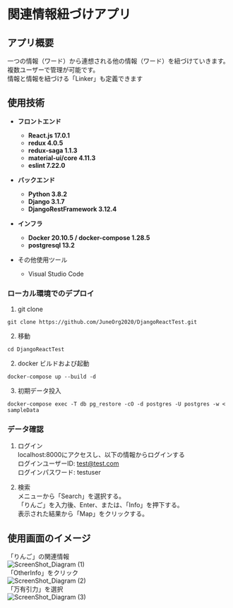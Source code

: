 # 関連情報紐づけアプリ

## アプリ概要

一つの情報（ワード）から連想される他の情報（ワード）を紐づけていきます。<br>
複数ユーザーで管理が可能です。<br>
情報と情報を紐づける「Linker」も定義できます<br>

## 使用技術

* __フロントエンド__
  * __React.js 17.0.1__
  * __redux 4.0.5__
  * __redux-saga 1.1.3__
  * __material-ui/core 4.11.3__
  * __eslint 7.22.0__

* __バックエンド__
  * __Python 3.8.2__
  * __Django 3.1.7__
  * __DjangoRestFramework 3.12.4__

* __インフラ__
  * __Docker 20.10.5 / docker-compose 1.28.5__
  * __postgresql 13.2__

* その他使用ツール
  * Visual Studio Code


### ローカル環境でのデプロイ
1.  git clone
```terminal
git clone https://github.com/JuneOrg2020/DjangoReactTest.git
```

2.  移動
```terminal
cd DjangoReactTest
```

2.  docker ビルドおよび起動
```terminal
docker-compose up --build -d
```

3.  初期データ投入
```terminal
docker-compose exec -T db pg_restore -cO -d postgres -U postgres -w < sampleData
```

### データ確認

1. ログイン<br>
localhost:8000にアクセスし、以下の情報からログインする<br>
ログインユーザーID: test@test.com <br>
ログインパスワード: testuser <br>

2. 検索<br>
メニューから「Search」を選択する。<br>
「りんご」を入力後、Enter、または、「Info」を押下する。<br>
表示された結果から「Map」をクリックする。



## 使用画面のイメージ
「りんご」の関連情報 <br>
![ScreenShot_Diagram (1)](https://user-images.githubusercontent.com/64642177/114655831-f7b43580-9d27-11eb-8258-310be2427e16.png)<br>
「OtherInfo」をクリック <br>
![ScreenShot_Diagram (2)](https://user-images.githubusercontent.com/64642177/114655843-fbe05300-9d27-11eb-8404-8a294bda84da.png)<br>
「万有引力」を選択 <br>
![ScreenShot_Diagram (3)](https://user-images.githubusercontent.com/64642177/114655859-ff73da00-9d27-11eb-923b-075484a9ac95.png)
